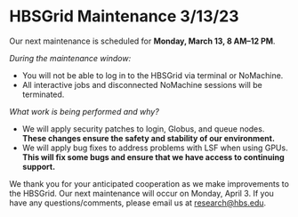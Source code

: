 # HBSGrid Maintenance 3/13/23

Our next maintenance is scheduled for <strong>Monday, March 13, 8 AM–12 PM</strong>.</p>
<p><em>During the maintenance window:</em>
<ul>
<li>You will not be able to log in to the HBSGrid via terminal or NoMachine.</li>
<li>All interactive jobs and disconnected NoMachine sessions will be terminated.</li>
</ul></p>
<p><em>What work is being performed and why? </em>
<ul>
<li>We will apply security patches to login, Globus, and queue nodes. <strong>These changes ensure the safety and stability of our environment. </strong></li>
<li>We will apply bug fixes to address problems with LSF when using GPUs. <strong>This will fix some bugs and ensure that we have access to continuing support.</strong></li>
</ul></p>

<p>We thank you for your anticipated cooperation as we make improvements to the HBSGrid. Our next maintenance will occur on Monday, April 3. If you have any questions/comments, please email us at <a href="mailto:research@hbs.edu">research@hbs.edu</a>.</p>

